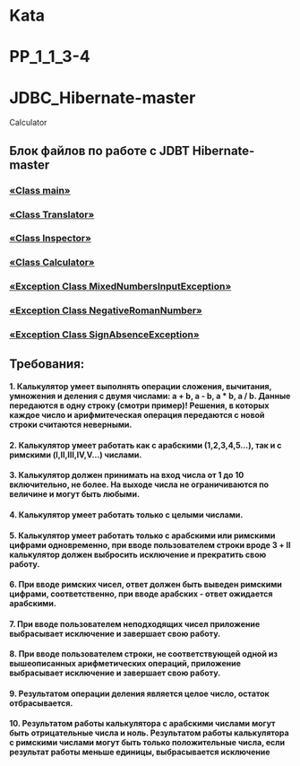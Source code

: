 # Kata 
# PP_1_1_3-4
# JDBC_Hibernate-master



 Calculator
## Блок файлов по работе с JDBT Hibernate-master

### [«Class main»](/src/Main.java)
### [«Class Translator»](/src/Translator.java)
### [«Class Inspector»](/src/Inspector.java)
### [«Class Calculator»](/src/Calculator.java)
### [«Exception Class MixedNumbersInputException»](/src/MixedNumbersInputException.java)
### [«Exception Class NegativeRomanNumber»](/src/NegativeRomanNumber.java)
### [«Exception Class SignAbsenceException»](/src/SignAbsenceException.java)


## Требования:
#### 1. Калькулятор умеет выполнять операции сложения, вычитания, умножения и деления с двумя числами: a + b, a - b, a * b, a / b. Данные передаются в одну строку (смотри пример)! Решения, в которых каждое число и арифмитеческая операция передаются с новой строки считаются неверными.
#### 2. Калькулятор умеет работать как с арабскими (1,2,3,4,5…), так и с римскими (I,II,III,IV,V…) числами.
#### 3. Калькулятор должен принимать на вход числа от 1 до 10 включительно, не более. На выходе числа не ограничиваются по величине и могут быть любыми.
#### 4. Калькулятор умеет работать только с целыми числами.
#### 5. Калькулятор умеет работать только с арабскими или римскими цифрами одновременно, при вводе пользователем строки вроде 3 + II калькулятор должен выбросить исключение и прекратить свою работу.
#### 6. При вводе римских чисел, ответ должен быть выведен римскими цифрами, соответственно, при вводе арабских - ответ ожидается арабскими.
#### 7. При вводе пользователем неподходящих чисел приложение выбрасывает исключение и завершает свою работу.
#### 8. При вводе пользователем строки, не соответствующей одной из вышеописанных арифметических операций, приложение выбрасывает исключение и завершает свою работу.
#### 9. Результатом операции деления является целое число, остаток отбрасывается. 
#### 10. Результатом работы калькулятора с арабскими числами могут быть отрицательные числа и ноль. Результатом работы калькулятора с римскими числами могут быть только положительные числа, если результат работы меньше единицы, выбрасывается исключение
